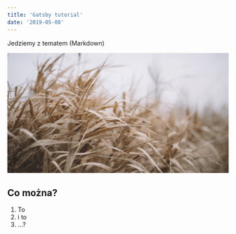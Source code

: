 ```yaml
---
title: 'Gatsby tutorial'
date: '2019-05-08'
---
```


Jedziemy z tematem (Markdown)

![MojePhoto](./grass.png)

## Co można?

1. To
2. i to
3. ...?